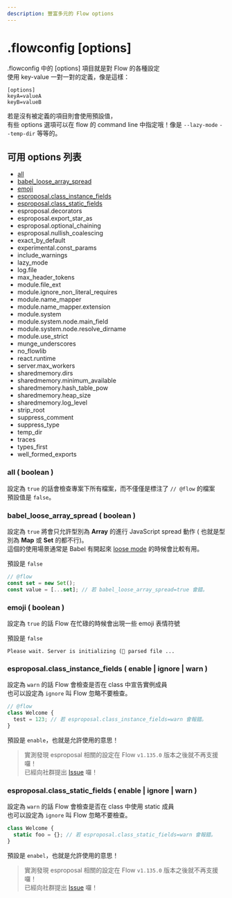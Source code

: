 ```yaml
---
description: 豐富多元的 Flow options
---
```


# .flowconfig \[options\]

.flowconfig 中的 \[options\] 項目就是對 Flow 的各種設定  
使用 key-value 一對一對的定義，像是這樣：

```text
[options]
keyA=valueA
keyB=valueB
```

若是沒有被定義的項目則會使用預設值，  
有些 options 選項可以在 flow 的 command line 中指定哦！像是 `--lazy-mode` `--temp-dir` 等等的。

## 可用 options 列表 <a id="option-list"></a>

* [all](.flowconfig-options.md#all)
* [babel\_loose\_array\_spread](.flowconfig-options.md#babel_loose_array_spread)
* [emoji](.flowconfig-options.md#emoji)
* [esproposal.class\_instance\_fields](.flowconfig-options.md#esproposal-class_instance_fields-enable)
* [esproposal.class\_static\_fields](.flowconfig-options.md#esproposal-class_static_fields)
* esproposal.decorators
* esproposal.export\_star\_as
* esproposal.optional\_chaining
* esproposal.nullish\_coalescing
* exact\_by\_default
* experimental.const\_params
* include\_warnings
* lazy\_mode
* log.file
* max\_header\_tokens
* module.file\_ext
* module.ignore\_non\_literal\_requires
* module.name\_mapper
* module.name\_mapper.extension
* module.system
* module.system.node.main\_field
* module.system.node.resolve\_dirname
* module.use\_strict
* munge\_underscores
* no\_flowlib
* react.runtime
* server.max\_workers
* sharedmemory.dirs
* sharedmemory.minimum\_available
* sharedmemory.hash\_table\_pow
* sharedmemory.heap\_size
* sharedmemory.log\_level
* strip\_root
* suppress\_comment
* suppress\_type
* temp\_dir
* traces
* types\_first
* well\_formed\_exports

### all \( boolean \) <a id="all"></a>

設定為 `true` 的話會檢查專案下所有檔案，而不僅僅是標注了 `// @flow` 的檔案  
預設值是 `false`。

### babel\_loose\_array\_spread \( boolean \) <a id="babel_loose_array_spread"></a>

設定為 `true` 將會只允許型別為 **Array** 的進行 JavaScript spread 動作 \( 也就是型別為 **Map** 或 **Set** 的都不行\)。  
這個的使用場景通常是 Babel 有開起來 [loose mode](https://babeljs.io/docs/en/babel-plugin-transform-spread#loose) 的時候會比較有用。

預設是 `false`

```javascript
// @flow
const set = new Set();
const value = [...set]; // 若 babel_loose_array_spread=true 會錯。
```

### emoji \( boolean \) <a id="emoji"></a>

設定為 `true` 的話 Flow 在忙碌的時候會出現一些 emoji 表情符號

預設是 `false`

```text
Please wait. Server is initializing (👻 parsed file ...
```

### esproposal.class\_instance\_fields \( enable \| ignore \| warn \) <a id="esproposal-class_instance_fields-enable"></a>

設定為 `warn` 的話  Flow 會檢查是否在 class 中宣告實例成員  
也可以設定為 `ignore` 叫 Flow 忽略不要檢查。

```javascript
// @flow
class Welcome {
  test = 123; // 若 esproposal.class_instance_fields=warn 會報錯。
}
```

預設是 `enable`，也就是允許使用的意思！

> 實測發現 esproposal 相關的設定在 Flow `v1.135.0` 版本之後就不再支援囉！  
> 已經向社群提出 [Issue](https://github.com/facebook/flow/issues/8623) 囉！

### esproposal.class\_static\_fields \( enable \| ignore \| warn \) <a id="esproposal-class_static_fields"></a>

設定為 `warn` 的話 Flow 會檢查是否在 class 中使用 static 成員  
也可以設定為 `ignore` 叫 Flow 忽略不要檢查。

```javascript
class Welcome {
  static foo = {}; // 若 esproposal.class_static_fields=warn 會報錯。
}
```

預設是 `enabel`，也就是允許使用的意思！

> 實測發現 esproposal 相關的設定在 Flow `v1.135.0` 版本之後就不再支援囉！  
> 已經向社群提出 [Issue](https://github.com/facebook/flow/issues/8623) 囉！





